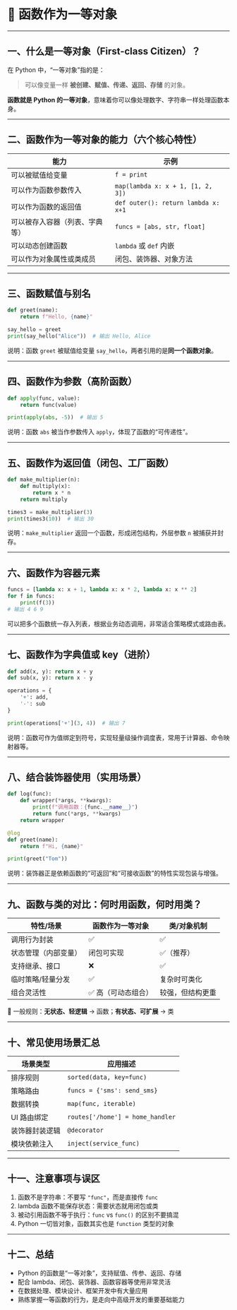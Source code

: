 # 🧠 函数作为一等对象

---

## 一、什么是一等对象（First-class Citizen）？

在 Python 中，“一等对象”指的是：

> 可以像变量一样 **被创建、赋值、传递、返回、存储** 的对象。

**函数就是 Python 的一等对象**，意味着你可以像处理数字、字符串一样处理函数本身。

---

## 二、函数作为一等对象的能力（六个核心特性）

| 能力              | 示例                                  |
| --------------- | ----------------------------------- |
| 可以被赋值给变量        | `f = print`                         |
| 可以作为函数参数传入      | `map(lambda x: x + 1, [1, 2, 3])`   |
| 可以作为函数的返回值      | `def outer(): return lambda x: x+1` |
| 可以被存入容器（列表、字典等） | `funcs = [abs, str, float]`         |
| 可以动态创建函数        | `lambda` 或 `def` 内嵌                 |
| 可以作为对象属性或类成员    | 闭包、装饰器、对象方法                         |

---

## 三、函数赋值与别名

```python
def greet(name):
    return f"Hello, {name}"

say_hello = greet
print(say_hello("Alice"))  # 输出 Hello, Alice
```

说明：函数 `greet` 被赋值给变量 `say_hello`，两者引用的是**同一个函数对象**。

---

## 四、函数作为参数（高阶函数）

```python
def apply(func, value):
    return func(value)

print(apply(abs, -5))  # 输出 5
```

说明：函数 `abs` 被当作参数传入 `apply`，体现了函数的“可传递性”。

---

## 五、函数作为返回值（闭包、工厂函数）

```python
def make_multiplier(n):
    def multiply(x):
        return x * n
    return multiply

times3 = make_multiplier(3)
print(times3(10))  # 输出 30
```

说明：`make_multiplier` 返回一个函数，形成闭包结构，外层参数 `n` 被捕获并封存。

---

## 六、函数作为容器元素

```python
funcs = [lambda x: x + 1, lambda x: x * 2, lambda x: x ** 2]
for f in funcs:
    print(f(3))
# 输出 4 6 9
```

可以把多个函数统一存入列表，根据业务动态调用，非常适合策略模式或路由表。

---

## 七、函数作为字典值或 key（进阶）

```python
def add(x, y): return x + y
def sub(x, y): return x - y

operations = {
    '+': add,
    '-': sub
}

print(operations['+'](3, 4))  # 输出 7
```

说明：函数可作为值绑定到符号，实现轻量级操作调度表，常用于计算器、命令映射器等。

---

## 八、结合装饰器使用（实用场景）

```python
def log(func):
    def wrapper(*args, **kwargs):
        print(f"调用函数：{func.__name__}")
        return func(*args, **kwargs)
    return wrapper

@log
def greet(name):
    return f"Hi, {name}"

print(greet("Tom"))
```

说明：装饰器正是依赖函数的“可返回”和“可接收函数”的特性实现包装与增强。

---

## 九、函数与类的对比：何时用函数，何时用类？

| 特性/场景      | 函数作为一等对象   | 类/对象机制   |
| ---------- | ---------- | -------- |
| 调用行为封装     | ✅          | ✅        |
| 状态管理（内部变量） | 闭包可实现      | ✅（推荐）    |
| 支持继承、接口    | ❌          | ✅        |
| 临时策略/轻量分发  | ✅          | 复杂时可类化   |
| 组合灵活性      | ✅ 高（可动态组合） | 较强，但结构更重 |

🔹 一般规则：**无状态、轻逻辑** → 函数；**有状态、可扩展** → 类

---

## 十、常见使用场景汇总

| 场景类型    | 应用描述                             |
| ------- | -------------------------------- |
| 排序规则    | `sorted(data, key=func)`         |
| 策略路由    | `funcs = {'sms': send_sms}`      |
| 数据转换    | `map(func, iterable)`            |
| UI 路由绑定 | `routes['/home'] = home_handler` |
| 装饰器封装逻辑 | `@decorator`                     |
| 模块依赖注入  | `inject(service_func)`           |

---

## 十一、注意事项与误区

1. 函数不是字符串：不要写 `"func"`，而是直接传 `func`
2. lambda 函数不能保存状态：需要状态就用闭包或类
3. 被动引用函数不等于执行：`func` vs `func()` 的区别不要搞混
4. Python 一切皆对象，函数其实也是 `function` 类型的对象

---

## 十二、总结

* Python 的函数是“一等对象”，支持赋值、传参、返回、存储
* 配合 lambda、闭包、装饰器、函数容器等使用非常灵活
* 在数据处理、模块设计、框架开发中有大量应用
* 熟练掌握一等函数的行为，是走向中高级开发的重要基础能力

